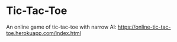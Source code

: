# Tic-Tac-Toe

An online game of tic-tac-toe with narrow AI: https://online-tic-tac-toe.herokuapp.com/index.html
